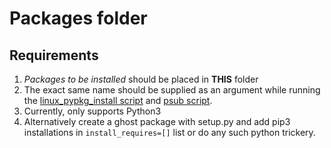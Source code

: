 # Packages folder

## Requirements
1. _Packages to be installed_ should be placed in **THIS** folder
2. The exact same name should be supplied as an argument while running the [linux_pypkg_install script](../bin/linux_pypkg_install.sh) and [psub script](../bin/psub).
3. Currently, only supports Python3
4. Alternatively create a ghost package with setup.py and add pip3 installations in `install_requires=[]` list or do any such python trickery.

